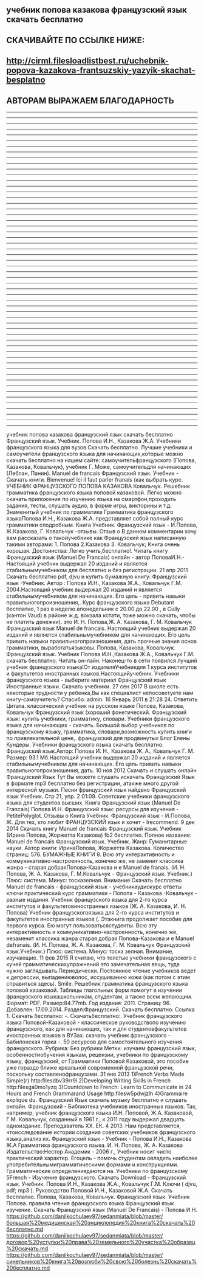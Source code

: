 учебник попова казакова французский язык скачать бесплатно
--------------------------------------------------
СКАЧИВАЙТЕ ПО ССЫЛКЕ НИЖЕ:
--------------------------------------------------
http://cirml.filesloadlistbest.ru/uchebnik-popova-kazakova-frantsuzskiy-yazyik-skachat-besplatno
--------------------------------------------------
АВТОРАМ ВЫРАЖАЕМ БЛАГОДАРНОСТЬ
--------------------------------------------------
--------------------------------------------------
--------------------------------------------------
--------------------------------------------------
--------------------------------------------------
--------------------------------------------------
--------------------------------------------------
--------------------------------------------------
--------------------------------------------------
--------------------------------------------------
--------------------------------------------------
--------------------------------------------------
--------------------------------------------------
--------------------------------------------------
--------------------------------------------------
--------------------------------------------------
--------------------------------------------------
--------------------------------------------------
--------------------------------------------------
--------------------------------------------------
--------------------------------------------------
--------------------------------------------------
--------------------------------------------------
--------------------------------------------------
--------------------------------------------------
--------------------------------------------------
--------------------------------------------------
--------------------------------------------------
--------------------------------------------------
--------------------------------------------------
--------------------------------------------------
--------------------------------------------------
--------------------------------------------------
--------------------------------------------------
--------------------------------------------------
--------------------------------------------------
--------------------------------------------------
--------------------------------------------------
--------------------------------------------------
--------------------------------------------------
--------------------------------------------------
--------------------------------------------------
--------------------------------------------------
--------------------------------------------------
--------------------------------------------------
--------------------------------------------------
--------------------------------------------------
--------------------------------------------------
--------------------------------------------------
--------------------------------------------------
--------------------------------------------------
--------------------------------------------------
--------------------------------------------------
--------------------------------------------------
--------------------------------------------------
--------------------------------------------------
--------------------------------------------------
учебник попова казакова французский язык скачать бесплатно Французский язык. Учебник. Попова И.Н., Казакова Ж.А. Учебники французского языка для вузов  Скачать бесплатно. Лучшие учебники и самоучители французского языка для начинающих,которые можно скачать бесплатно на нашем сайте: самоучительфранцузского (Попова, Казакова, Ковальчук), учебник Г. Може, самоучительдля начинающих (Леблан, Панин). Manuel de francais  Французский язык. Учебник - Скачать книги. Bienvenue! Ici il faut parler franais (как выбрать курс. УЧЕБНИК ФРАНЦУЗСКОГО ПОПОВА КАЗАКОВА Ковальчук. Решебник грамматика французского языка поповой казаковой. Легко можно скачать приложение по изучению языка на смартфон,проходить задания, тесты, слушать аудио, в форме игры, викторины и т.д. Знаменитый учебник по грамматике Грамматика французского языкаПопова И.Н., Казакова Ж.А. представляет собой полный курс грамматики сподробным. Книга Учебник. Французский язык - И.Попова, Ж.Казакова, Г. Ковальчук -отзывы. Отзыв о  В данном комментарии хочу вам рассказать о такойучебнике как Французский язык написанную такими авторами: 1. Попова 2.Казакова 3. Ковальчук; Книга очень хорошая.  Достоинства: Легко учить,бесплатно!. Читать книгу Французский язык (Manuel De Francais) онлайн - автор ПоповаИ.Н.- Настоящий учебник выдержал 20 изданий и является стабильнымучебником для бесплатно и без регистрации. 21 апр 2011  Скачать бесплатно pdf, djvu и купить бумажную книгу: Французский язык -Учебник. Автор : Попова И.Н., Казакова Ж.А., Ковальчук Г.М. 2004.Настоящий учебник выдержал 20 изданий и является стабильнымучебником для начинающих. Его цель - привить навыки правильногопроизношения,. Курс французского языка Dеbutant бесплатно, 1 раз в неделю.впонедельник с 20.00 до 22.00 , в Cully (кантон Vaud) в районе ж.д. вокзала кстати, тоже можно скачать, чтобы не платить денежки). это И. Н. Попова,Ж. А. Казакова, Г. М. Ковальчук Французский язык  Manuel de francais. Настоящий учебник выдержал 20 изданий и является стабильнымучебником для начинающих. Его цель  привить навыки правильногопроизношения, дать прочные знания основ грамматики, выработатьязыковы. Попова, Казакова, Ковальчук. Французский язык. Учебник Попова И.Н.,Казакова Ж.А., Ковальчук Г.М. скачать бесплатно. Читать он-лайн. Наконец-то в сети появился лучший учебник французского языка!От издателяУчебникдля 1 курса институтов и факультетов иностранных языков.Настоящийучебник. Учебники французского языка - выберите материал
Французский язык  Иностранные языки. Скачать учебники. 27 сен 2017  В школе есть некоторые трудности у ребенка,Вы как специалист непосоветуете нам книгу-самоучитель? Спасибо. admin. 16 Январь 2011 в 21:28  24. Ответить  Цитата. классический учебник на русском языке Попова, Казакова, Ковальчук Французский язык (хороший фонетический. Французский язык: купить учебники, грамматику, словари. Учебники французского языка для начинающих - скачать. Большой выбор учебников по французскому языку, грамматика, словари,возможность купить книги по привлекательной цене,. французский для продвинутых  Блог Елены Кундеры. Учебники французского языка скачать бесплатно.  Французский язык.Автор: Попова И. Н., Казакова Ж. А., Ковальчук Г. М. Размер: 93.1 Мб.Настоящий учебник выдержал 20 изданий и является стабильнымучебником для начинающих. Его цель  привить навыки правильногопроизношения, дать. 10 ноя 2012  Скачать и слушать онлайн Французский Язык  Тут Вы можете слушать искачать Французский Язык в формате mp3 бесплатно без регистрации, атакже много другой интересной музыки. Песни французский язык найдено Французский язык  Учебник. Стр 21, упр. 2 01:09. Советские учебники французского языка для студентов высших. Книга Французский язык (Manuel De Francais) Попова И.Н. Французский язык: ресурсы для изучения - PetitePolyglot. Отзывы о Книга Учебник. Французский язык - И.Попова, Ж. Для тех, кто любит ФРАНЦУЗСКИЙ язык и хочет  - Irecommend. 9 дек 2014  Cкачать книгу Manuel de francais  Французский язык. Учебник (Ирина Попова, Жоржетта Казакова) fb2 бесплатно. Полное название: Manuel de francais Французский язык. Учебник. Жанр: Гуманитарные науки. Автор книги: ИринаПопова, Жоржетта Казакова. Количество страниц: 576. БУМАЖНЫЕ КНИГИ 8. Всю эту интерактивность и коммуникативно-настроенность, конечно же, не заменит классика жанра - старая добраяПопова-Казакова и е Manuel de franais. (И. Н. Попова, Ж. А. Казакова, Г. М.Ковальчук - Французский язык. Учебник.) Плюс: система. Минус: тосказелная. Внимание
Скачать бесплатно Manuel de francais - французский язык - учебникаудиокурс ответы ключи практический курс грамматики - Попопа - Казакова -Ковальчук - разные издания. Учебник французского языка для 2-го курса институтов и факультетовиностранных языков (Ж. А. Казакова, И. Н. Попова)  Учебник французскогоязыка для 2-го курса институтов и факультетов иностранных языков (. Этакнига продолжает пособие для первого курса. Ею могут пользоватьсястуденты. Всю эту интерактивность и коммуникативно-настроенность, конечно же, незаменит классика жанра  старая добрая Попова-Казакова и е Manuel defranais. (И. Н. Попова, Ж. А. Казакова, Г. М. Ковальчук  Французский язык.Учебник.) Плюс: система. Минус: тоска зелная. Внимание, изучающие. 11 фев 2015  Я считаю, что толстые учебники французского с кучей грамматическихупражнений  это замечательная вещь, туда нужно заглядывать.Периодически. Постоянное чтение учебников ведет к депрессии, выпадениюволос, иссушиванию кожи (как потом с этим справиться здесь). Smile. Решебник грамматика французского языка поповой казаковой. Таблицы глагольных форм помогут в изучении французского языкашкольникам, студентам, а также всем желающим. Формат: PDF. Размер:84.77mb. Год издания: 2011. Страниц: 96. Добавлен: 17.09.2014. Раздел:Французский. Скачать бесплатно: Ссылка 1. Скачать бесплатно: -. Скачатьбесплатно:. Учебник французского языка Поповой-Казаковой - классическое руководствопо изучению французского, как для начинающих, так и для студентовфакультетов иностранных языков в ВУЗах. скачать учебник французского - Бабилонская горка -. 50 ресурсов для самостоятельного изучения французского. Рубрика: Без рубрики  Метки: изучаем французский язык, особенностиобучения языкам, рецензии, учебники по французскому языку, французский, от Грамматики Поповой  Казаковой, это пособие уже гораздо ближе креальной современной французской речи, поскольку составленофранцузами. 31 янв 2013  1)French Verbs Made Simple(r) http:filesdbv39rr9i 2)Developing Writing Skills in French http:filesga0mo1yzq 3)Countdown to French: Learn to Communicate in 24 Hours and French Grammarand Usage http:filesw5pdwjzlh 4)Grammaire explique du. Французский Язык скачать музыку бесплатно и слушать онлайн. Французский - Библиотека учебников иностранных языков. Так, например, учебник французского языка И.Н. Поповой, Ж.А. Казаковой, Г.М. Ковальчук, созданный в 1961 г., к 2011 году выдержал двадцать одноиздание. Преподаватель XX. ЕК. 4  2013. Нам представляется, чтоисследование истории создания советских учебников французского языка,анализ их. Французский язык - Учебник - Попова И.Н., Казакова Ж.А
Грамматика французского языка. И. Н. Попова, Ж. А. Казакова Издательство:Нестор Академик - 2006 г., Учебник носит чисто практический характер. Егоцель - помочь студентам овладеть наиболее употребительнымиграмматическими формами и конструкциями. Грамматические определениядаются на. Учебники по французскому  5French - Изучение французского. Скачать  Download - Французский язык. Учебник. Попова И.Н., Казакова Ж.А., Ковальчук Г.М.  Ключи ( djvu, pdf; mp3 ). Руководство Поповой И.Н., Казаковой Ж.А.  Скачать бесплатно. Попова, Казакова, Ковальчук. Французский язык. Учебник Попова. правила чтения французского языка  Французский язык изучение. Скачать Французский язык (Manuel De Francais) - Попова И.Н.
https://github.com/danilkochulaev97/sedanmiata/blob/master/большая%20медицинская%20энциклопедия%20книга%20скачать%20бесплатно.md
https://github.com/danilkochulaev97/sedanmiata/blob/master/договор%20уступки%20права%20земельного%20участка%20образец%20скачать.md
https://github.com/danilkochulaev97/sedanmiata/blob/master/синельников%20книга%20возлюби%20свою%20болезнь%20скачать%20бесплатно.md